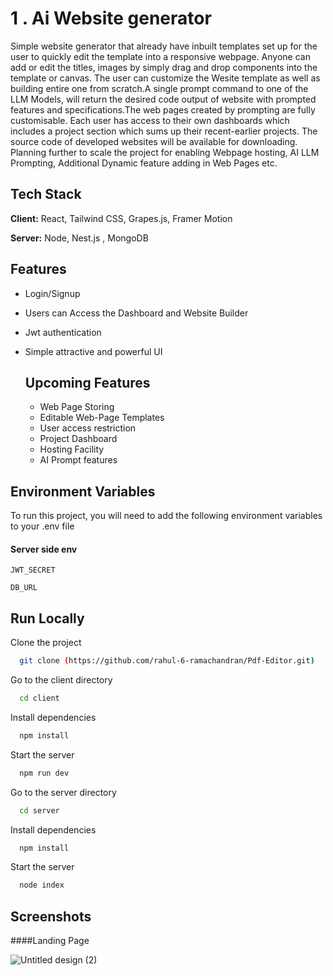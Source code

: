 # 1 . Ai Website generator 

Simple website generator that already have inbuilt templates set up for the user to quickly edit the template into a responsive webpage. Anyone can add or edit the titles, images by simply drag and drop components into the template or canvas. The user can customize the Wesite template as well as building entire one from scratch.A single prompt command to one of the LLM Models, will return the desired code output of website with prompted features and specifications.The web pages created by prompting are fully customisable. Each user has access to their own dashboards which includes a project section which sums up their recent-earlier projects. The source code of developed websites will be available for downloading. Planning further to scale the project for enabling Webpage hosting, AI LLM Prompting, Additional Dynamic feature adding in Web Pages etc.

## Tech Stack

**Client:** React, Tailwind CSS, Grapes.js, Framer Motion

**Server:** Node, Nest.js , MongoDB


## Features

- Login/Signup
- Users can Access the Dashboard and Website Builder
- Jwt authentication
- Simple attractive and powerful UI

  ## Upcoming Features
  
  - Web Page Storing
  - Editable Web-Page Templates
  - User access restriction
  - Project Dashboard
  - Hosting Facility
  - AI Prompt features


## Environment Variables

To run this project, you will need to add the following environment variables to your .env file

#### Server side env


`JWT_SECRET`

`DB_URL`

## Run Locally

Clone the project

```bash
  git clone (https://github.com/rahul-6-ramachandran/Pdf-Editor.git)
```

Go to the client directory

```bash
  cd client
```

Install dependencies

```bash
  npm install
```

Start the server

```bash
  npm run dev
```
Go to the server directory

```bash
  cd server
```

Install dependencies

```bash
  npm install
```

Start the server

```bash
  node index
```
## Screenshots

####Landing Page

![Untitled design (2)](https://github.com/user-attachments/assets/3d20c432-b0ef-4d90-bb0e-67364ce0e9d6)

